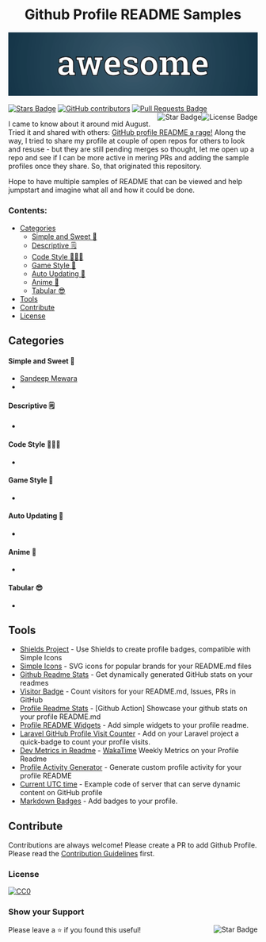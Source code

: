 <h1 align="center">Github Profile README Samples</h1>

![Awesome Github Profile README Samples](https://github.com/samewara/github-profile-README-samples/blob/master/awesome.png)

<div>
 
<a href="https://github.com/samewara/github-profile-README-samples/stargazers"><img src="https://img.shields.io/github/stars/samewara/github-profile-README-samples" alt="Stars Badge"/></a>
<a href="https://github.com/samewara/github-profile-README-samples/graphs/contributors"><img alt="GitHub contributors" src="https://img.shields.io/github/contributors/samewara/github-profile-README-samples"></a>
<a href="https://github.com/samewara/github-profile-README-samples/pulls"><img src="https://img.shields.io/github/issues-pr/samewara/github-profile-README-samples" alt="Pull Requests Badge"/></a>
<a href="https://github.com/samewara/github-profile-README-samples/blob/master/LICENSE"><img align="right" src="https://img.shields.io/github/license/samewara/github-profile-README-samples" alt="License Badge"/></a>
<a href="https://github.com/samewara?tab=repositories"><img align="right" src="https://img.shields.io/static/v1?label=%F0%9F%8C%9F&message=if%20useful&style=style=flat&color=BC4E99" alt="Star Badge"/></a>
</div>

I came to know about it around mid August. Tried it and shared with others: [GitHub profile README a rage!](https://learnbyinsight.com/2020/08/23/github-profile-readme-a-rage/)
Along the way, I tried to share my profile at couple of open repos for others to look and resuse - but they are still pending merges so thought, let me open up a repo and see if I can be more active in mering PRs and adding the sample profiles once they share. So, that originated this repository. 

Hope to have multiple samples of README that can be viewed and help jumpstart and imagine what all and how it could be done. 

### Contents:
  - [Categories](#categories)
      - [Simple and Sweet 🤗](#simple-and-sweet-)
      - [Descriptive 🗒](#descriptive-)
      - [Code Style 👨🏽‍💻](#code-style-)
      - [Game Style 🚀](#game-style-)
      - [Auto Updating 💫](#auto-updating-)
      - [Anime 👾](#anime-)
      - [Tabular 😎](#tabular-)
  - [Tools](#tools)
  - [Contribute](#contribute)
  - [License](#license)


## Categories

#### Simple and Sweet 🤗
- [Sandeep Mewara](https://github.com/samewara)
-

#### Descriptive 🗒
- 

#### Code Style 👨🏽‍💻
- 

#### Game Style 🚀
-

#### Auto Updating 💫
- 

#### Anime 👾
- 

#### Tabular 😎
- 

## Tools
- [Shields Project](https://shields.io/) - Use Shields to create profile badges, compatible with Simple Icons
- [Simple Icons](https://github.com/simple-icons/simple-icons#cdn-usage) -  SVG icons for popular brands for your README.md files
- [Github Readme Stats](https://github.com/anuraghazra/github-readme-stats) - Get dynamically generated GitHub stats on your readmes
- [Visitor Badge](https://visitor-badge.glitch.me/#docs) - Count visitors for your README.md, Issues, PRs in GitHub
- [Profile Readme Stats](https://github.com/marketplace/actions/profile-readme-stats) - [Github Action] Showcase your github stats on your profile README.md
- [Profile README Widgets](https://github.com/marketplace/actions/profile-readme) - Add simple widgets to your profile readme.
- [Laravel GitHub Profile Visit Counter](https://github.com/caneco/laravel-github-profile-view-counter) - Add on your Laravel project a quick-badge to count your profile visits.
- [Dev Metrics in Readme](https://github.com/athul/waka-readme) - [WakaTime](https://wakatime.com/) Weekly Metrics on your Profile Readme
- [Profile Activity Generator](https://github.com/omidnikrah/profile-activity-generator) - Generate custom profile activity for your profile README
- [Current UTC time](https://github.com/jojoee/jojoee) - Example code of server that can serve dynamic content on GitHub profile
- [Markdown Badges](https://github.com/Ileriayo/markdown-badges) - Add badges to your profile.

## Contribute

Contributions are always welcome! Please create a PR to add Github Profile.
Please read the [Contribution Guidelines](https://github.com/samewara/github-profile-README-samples/blob/master/Contribution.md) first.

### License

[![CC0](https://licensebuttons.net/p/zero/1.0/88x31.png)](https://creativecommons.org/publicdomain/zero/1.0/)

### Show your Support
Please leave a ⭐ if you found this useful! <a href="https://github.com/samewara?tab=repositories"><img align="right" src="https://img.shields.io/static/v1?label=%F0%9F%8C%9F&message=if%20useful&style=style=flat&color=BC4E99" alt="Star Badge"/></a>
